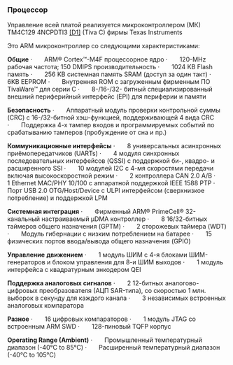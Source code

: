 ### Процессор

Управление всей платой реализуется микроконтроллером (МК) TM4C129 4NCPDTI3 [[D1]](#_msocom_1) (Tiva C) фирмы Texas Instruments

Это ARM микроконтроллер со следующими характеристиками:

**Общие**
·       ARM® Cortex™-M4F процессорное ядро
·       120-MHz рабочая частота; 150 DMIPS производительность
·       1024 KB Flash память
·       256 KB системная память SRAM (доступ за один такт)
·       6KB EEPROM
·       Внутренняя ROM с загруженным фирменным ПО TivaWare™ для серии C
·       8-/16-/32- битный специализированный внешний периферийный интерфейс (EPI) для периферии и памяти

**Безопасность**
·       Аппаратный модуль проверки контрольной суммы (CRC) с 16-/32-битной хэш-функцией, поддерживающей 4 вида CRC
·       Поддержка 4-х тампер входов и программируемых событий по срабатыванию тамперов (пробуждение от сна и пр.)

**Коммуникационные интерфейсы**
·       8 универсальных асинхронных приёмопередатчиков (UARTs)
·       4 модуля синхронных последовательных интерфейсов (QSSI) с поддержкой би-, квадро- и расширенного SSI
·       10 модулей I2C с 4-мя скоростями передачи включая высокоскоростной режим
·       2 контроллера CAN 2.0 A/B
·       1 Ethernet MAC/PHY 10/100 c аппаратной поддержкой IEEE 1588 PTP
·       Порт USB 2.0 OTG/Host/Device с ULPI интерфейсом (сверхнизкое потребление) и поддержкой LPM

**Системная интеграция**
·       Фирменный ARM® PrimeCell® 32-канальный настраиваемый µDMA контроллер
·       8 16/32-битных таймеров общего назначения (GPTM)
·       2 сторожевых таймера (WDT)
·       Модуль гибернации с низким потреблением на батарее
·       15 физических портов ввода/вывода общего назначения (GPIO)

**Управление** **движением**
·       1 модуль ШИМ с 4-я блоками ШИМ-генераторов и блоком управления для 8-и ШИМ выходов
·       1 модуль интерфейса с квадратурным энкодером QEI

**Поддержка аналоговых сигналов**
·       2 12-битных аналогово-цифровых преобразователя (АЦП SAR-типа), со скоростью 1 млн. выборок в секунду для каждого канала
·       3 независимых встроенных аналоговых компаратора

**Разное**
·       16 цифровых компараторов
·       1 модуль JTAG со встроенным ARM SWD
·       128-пиновый TQFP корпус

**Operating Range (Ambient)**
·       Промышленный температурный диапазон (-40°C to 85°C)
·       Расширенный температурный диапазон (-40°C to 105°C)

